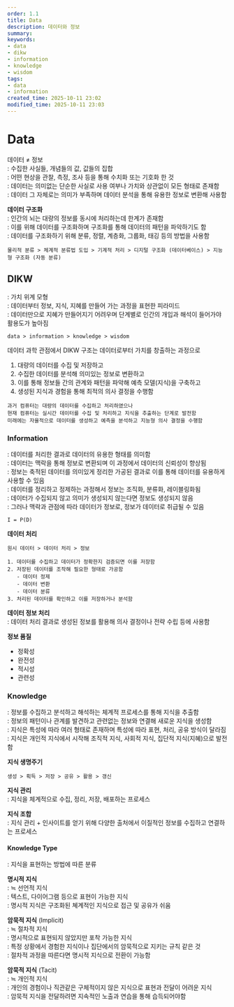 ```yaml
---
order: 1.1
title: Data
description: 데이터와 정보
summary:
keywords:
- data
- dikw
- information
- knowledge
- wisdom
tags:
- data
- information
created_time: 2025-10-11 23:02
modified_time: 2025-10-11 23:03
---
```


# Data
데이터 ≠ 정보  
: 수집한 사실들, 개념들의 값, 값들의 집합  
: 어떤 현상을 관찰, 측정, 조사 등을 통해 수치화 또는 기호화 한 것  
: 데이터는 의미없는 단순한 사실로 사용 여부나 가치와 상관없이 모든 형태로 존재함  
: 데이터 그 자체로는 의미가 부족하며 데이터 분석을 통해 유용한 정보로 변환해 사용함  

**데이터 구조화**  
: 인간의 뇌는 대량의 정보를 동시에 처리하는데 한계가 존재함  
: 이를 위해 데이터를 구조화하며 구조화를 통해 데이터의 패턴을 파악하기도 함  
: 데이터를 구조화하기 위해 분류, 정렬, 계층화, 그룹화, 태깅 등의 방법을 사용함  

```
물리적 분류 > 체계적 분류법 도입 > 기계적 처리 > 디지털 구조화 (데이터베이스) > 지능형 구조화 (자동 분류) 
```



## DIKW
: 가치 위계 모형  
: 데이터부터 정보, 지식, 지혜를 만들어 가는 과정을 표현한 피라미드  
: 데이터만으로 지혜가 만들어지기 어려우며 단계별로 인간의 개입과 해석이 들어가야 활용도가 높아짐

```
data > information > knowledge > wisdom
```

데이터 과학 관점에서 DIKW 구조는 데이터로부터 가치를 창출하는 과정으로

1. 대량의 데이터를 수집 및 저장하고 
2. 수집한 데이터를 분석해 의미있는 정보로 변환하고 
3. 이를 통해 정보들 간의 관계와 패턴을 파악해 예측 모델(지식)을 구축하고
4. 생성된 지식과 경험을 통해 최적의 의사 결정을 수행함

```
과거 컴퓨터는 대량의 데이터를 수집하고 처리하였으나
현재 컴퓨터는 실시간 데이터를 수집 및 처리하고 지식을 추출하는 단계로 발전함
미래에는 자율적으로 데이터를 생성하고 예측을 분석하고 지능형 의사 결정을 수행함
```



### Information
: 데이터를 처리한 결과로 데이터의 유용한 형태를 의미함  
: 데이터는 맥락을 통해 정보로 변환되며 이 과정에서 데이터의 신뢰성이 향상됨  
: 정보는 축적된 데이터를 의미있게 정리한 가공된 결과로 이를 통해 데이터를 유용하게 사용할 수 있음  
: 데이터를 정리하고 정제하는 과정해서 정보는 조직화, 분류화, 레이블링화됨  
: 데이터가 수집되지 않고 의미가 생성되지 않는다면 정보도 생성되지 않음  
: 그러나 맥락과 관점에 따라 데이터가 정보로, 정보가 데이터로 취급될 수 있음  

`I = P(D)`  


**데이터 처리**
```
원시 데이터 > 데이터 처리 > 정보

1. 데이터를 수집하고 데이터가 정확한지 검증되면 이를 저장함
2. 저장된 데이터를 조작해 필요한 형태로 가공함
   - 데이터 정제
   - 데이터 변환
   - 데이터 분류
3. 처리된 데이터를 확인하고 이를 저장하거나 분석함
```

**데이터 정보 처리**  
: 데이터 처리 결과로 생성된 정보를 활용해 의사 결정이나 전략 수립 등에 사용함  


**정보 품질**
- 정확성
- 완전성
- 적시성
- 관련성



### Knowledge
: 정보를 수집하고 분석하고 해석하는 체계적 프로세스를 통해 지식을 추출함  
: 정보의 패턴이나 관계를 발견하고 관련없는 정보와 연결해 새로운 지식을 생성함  
: 지식은 특성에 따라 여러 형태로 존재하며 특성에 따라 표현, 처리, 공유 방식이 달라짐  
: 지식은 개인적 지식에서 시작해 조직적 지식, 사회적 지식, 집단적 지식(지혜)으로 발전함  

**지식 생명주기**
```
생성 > 획득 > 저장 > 공유 > 활용 > 갱신
```

**지식 관리**  
: 지식을 체계적으로 수집, 정리, 저장, 배포하는 프로세스  

**지식 조합**  
: 지식 관리 + 인사이트를 얻기 위해 다양한 출처에서 이질적인 정보를 수집하고 연결하는 프로세스  



#### Knowledge Type
: 지식을 표현하는 방법에 따른 분류 

**명시적 지식**  
: ≒ 선언적 지식  
: 텍스트, 다이어그램 등으로 표현이 가능한 지식  
: 명시적 지식은 구조화된 쳬계적인 지식으로 접근 및 공유가 쉬움  

**암묵적 지식** (Implicit)  
: ≒ 절차적 지식  
: 명시적으로 표현되지 않았지만 포착 가능한 지식  
: 특정 상황에서 경험한 지식이나 집단에서의 암묵적으로 지키는 규칙 같은 것  
: 절차적 과정을 따른다면 명시적 지식으로 전환이 가능함  

**암묵적 지식** (Tacit)  
: ≒ 개인적 지식  
: 개인의 경험이나 직관같은 구체적이지 않은 지식으로 표현과 전달이 어려운 지식  
: 암묵적 지식을 전달하려면 지속적인 노출과 연습을 통해 습득되어야함  